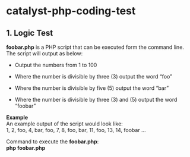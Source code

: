 # catalyst-php-coding-test
## 1. Logic Test
**foobar.php** is a PHP script that can be executed form the command line. <br>The script will output as below:<br>
- Output the numbers from 1 to 100
* Where the number is divisible by three (3) output the word “foo”
+ Where the number is divisible by five (5) output the word “bar”
- Where the number is divisible by three (3) and (5) output the word “foobar” <br>

**Example**<br>
An example output of the script would look like:<br>
1, 2, foo, 4, bar, foo, 7, 8, foo, bar, 11, foo, 13, 14, foobar …

Command to execute the **foobar.php**:<br>
**php foobar.php**
